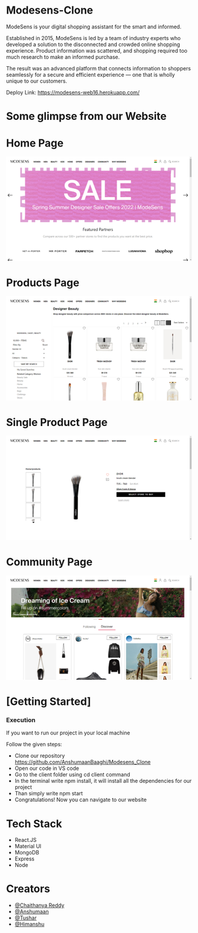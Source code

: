 # Modesens-Clone

ModeSens is your digital shopping assistant for the smart and informed.

Established in 2015, ModeSens is led by a team of industry experts who developed a solution to the disconnected and crowded online shopping experience. Product information was scattered, and shopping required too much research to make an informed purchase.

The result was an advanced platform that connects information to shoppers seamlessly for a secure and efficient experience — one that is wholly unique to our customers.

Deploy Link: https://modesens-web16.herokuapp.com/

# Some glimpse from our Website

<h1>Home Page</h1>
<img src="https://raw.githubusercontent.com/iamdebobrota/Modesens-clone/main/Screenshots/HomePage.png" alt=""/>

<h1>Products Page</h1>
<img src="https://raw.githubusercontent.com/iamdebobrota/Modesens-clone/main/Screenshots/ProductsPage.png" alt=""/>

<h1>Single Product Page</h1>
<img src="https://raw.githubusercontent.com/iamdebobrota/Modesens-clone/main/Screenshots/SingleProductPage.png" alt=""/>

<h1>Community Page</h1>
<img src="https://raw.githubusercontent.com/iamdebobrota/Modesens-clone/main/Screenshots/CommunityPage.png"/>

# [Getting Started]

<h3>Execution</h3>
<p>If you want to run our project in your local machine</p>
<p>Follow the given steps:</p>
<ul>
<li>Clone our repository <a href="https://github.com/AnshumaanBaaghi/Modesens_Clone">https://github.com/AnshumaanBaaghi/Modesens_Clone</a></li>
<li>Open our code in VS code</li>
<li>Go to the client folder using cd client command</li>
<li>In the terminal write npm install, it will install all the dependencies for our project</li>
<li>Than simply write npm start</li>
<li>Congratulations! Now you can navigate to our website</li>
</ul>

<h1>Tech Stack</h1>
<ul>
<li>React.JS</li>
<li>Material UI</li>
<li>MongoDB</li>
<li>Express</li>
<li>Node</li>
</ul>

# Creators

<ul>

  <li><a href="https://github.com/chaitu786">@Chaithanya Reddy</a></li>
  <li><a href="https://github.com/AnshumaanBaaghi/">@Anshumaan</a></li>
  <li><a href="https://github.com/tushar07-dev/">@Tushar</a></li>
  <li><a href="https://github.com/Himanshu5296">@Himanshu</a></li>

</ul>




